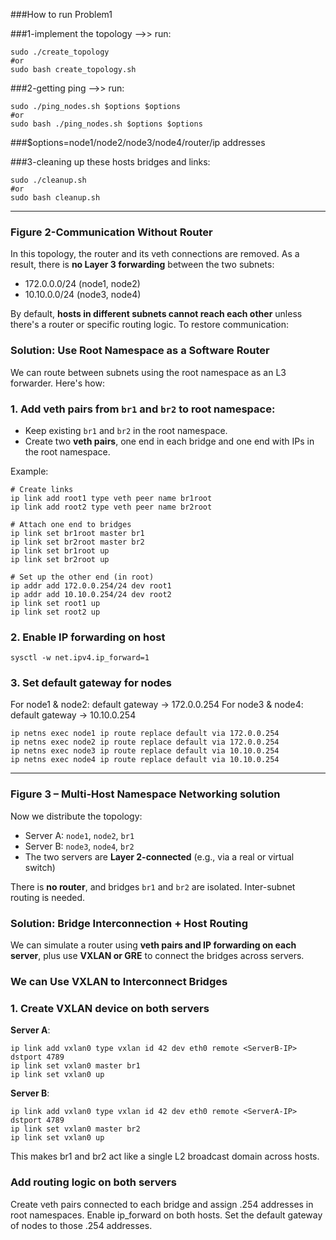 ###How to run Problem1


###1-implement the topology -->> run:
```
sudo ./create_topology
#or
sudo bash create_topology.sh
```

###2-getting ping -->> run:
```
sudo ./ping_nodes.sh $options $options
#or
sudo bash ./ping_nodes.sh $options $options
```
###$options=node1/node2/node3/node4/router/ip addresses


###3-cleaning up these hosts bridges and links:
```
sudo ./cleanup.sh
#or
sudo bash cleanup.sh
```



---



### Figure 2-Communication Without Router


In this topology, the router and its veth connections are removed. As a result, there is **no Layer 3 forwarding** between the two subnets:
- 172.0.0.0/24 (node1, node2)
- 10.10.0.0/24 (node3, node4)

By default, **hosts in different subnets cannot reach each other** unless there's a router or specific routing logic. To restore communication:

### Solution: Use Root Namespace as a Software Router

We can route between subnets using the root namespace as an L3 forwarder. Here's how:

### 1. Add veth pairs from `br1` and `br2` to root namespace:
- Keep existing `br1` and `br2` in the root namespace.
- Create two **veth pairs**, one end in each bridge and one end with IPs in the root namespace.

Example:

```
# Create links
ip link add root1 type veth peer name br1root
ip link add root2 type veth peer name br2root

# Attach one end to bridges
ip link set br1root master br1
ip link set br2root master br2
ip link set br1root up
ip link set br2root up

# Set up the other end (in root)
ip addr add 172.0.0.254/24 dev root1
ip addr add 10.10.0.254/24 dev root2
ip link set root1 up
ip link set root2 up
```

### 2. Enable IP forwarding on host

```
sysctl -w net.ipv4.ip_forward=1
```

### 3. Set default gateway for nodes

For node1 & node2: default gateway → 172.0.0.254
For node3 & node4: default gateway → 10.10.0.254

```
ip netns exec node1 ip route replace default via 172.0.0.254
ip netns exec node2 ip route replace default via 172.0.0.254
ip netns exec node3 ip route replace default via 10.10.0.254
ip netns exec node4 ip route replace default via 10.10.0.254
```




---




### Figure 3 – Multi-Host Namespace Networking solution

Now we distribute the topology:

- Server A: `node1`, `node2`, `br1`
- Server B: `node3`, `node4`, `br2`
- The two servers are **Layer 2-connected** (e.g., via a real or virtual switch)

There is **no router**, and bridges `br1` and `br2` are isolated. Inter-subnet routing is needed.

### Solution: Bridge Interconnection + Host Routing

We can simulate a router using **veth pairs and IP forwarding on each server**, plus use **VXLAN or GRE** to connect the bridges across servers.

### We can Use VXLAN to Interconnect Bridges 

### 1. Create VXLAN device on both servers

**Server A**:

```
ip link add vxlan0 type vxlan id 42 dev eth0 remote <ServerB-IP> dstport 4789
ip link set vxlan0 master br1
ip link set vxlan0 up
```

**Server B**:
```
ip link add vxlan0 type vxlan id 42 dev eth0 remote <ServerA-IP> dstport 4789
ip link set vxlan0 master br2
ip link set vxlan0 up
```

This makes br1 and br2 act like a single L2 broadcast domain across hosts.

### Add routing logic on both servers

Create veth pairs connected to each bridge and assign .254 addresses in root namespaces.
Enable ip_forward on both hosts.
Set the default gateway of nodes to those .254 addresses.

